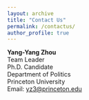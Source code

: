 ```yaml
---
layout: archive
title: "Contact Us"
permalink: /contactus/
author_profile: true
---
```


**Yang-Yang Zhou**  
Team Leader  
Ph.D. Candidate  
Department of Politics  
Princeton University  
Email: [yz3@princeton.edu](mailto:yz3@princeton.edu)

